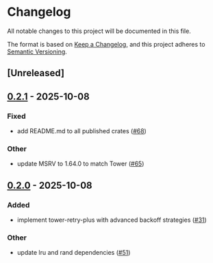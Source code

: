 # Changelog

All notable changes to this project will be documented in this file.

The format is based on [Keep a Changelog](https://keepachangelog.com/en/1.0.0/),
and this project adheres to [Semantic Versioning](https://semver.org/spec/v2.0.0.html).

## [Unreleased]

## [0.2.1](https://github.com/joshrotenberg/tower-resilience/compare/tower-resilience-retry-v0.2.0...tower-resilience-retry-v0.2.1) - 2025-10-08

### Fixed

- add README.md to all published crates ([#68](https://github.com/joshrotenberg/tower-resilience/pull/68))

### Other

- update MSRV to 1.64.0 to match Tower ([#65](https://github.com/joshrotenberg/tower-resilience/pull/65))

## [0.2.0](https://github.com/joshrotenberg/tower-resilience/compare/tower-retry-plus-v0.1.0...tower-retry-plus-v0.2.0) - 2025-10-08

### Added

- implement tower-retry-plus with advanced backoff strategies ([#31](https://github.com/joshrotenberg/tower-resilience/pull/31))

### Other

- update lru and rand dependencies ([#51](https://github.com/joshrotenberg/tower-resilience/pull/51))
